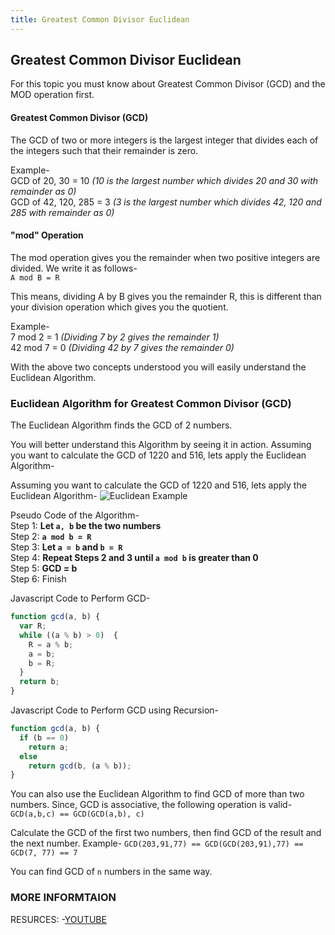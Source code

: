 ```yaml
---
title: Greatest Common Divisor Euclidean
---
```

## Greatest Common Divisor Euclidean

For this topic you must know about Greatest Common Divisor (GCD) and the MOD operation first.

#### Greatest Common Divisor (GCD)
The GCD of two or more integers is the largest integer that divides each of the integers such that their remainder is zero.

Example-  
GCD of 20, 30 = 10 *(10 is the largest number which divides 20 and 30 with remainder as 0)*  
GCD of 42, 120, 285 = 3 *(3 is the largest number which divides 42, 120 and 285 with remainder as 0)*  

#### "mod" Operation
The mod operation gives you the remainder when two positive integers are divided.
We write it as follows-  
`A mod B = R`

This means, dividing A by B gives you the remainder R, this is different than your division operation which gives you the quotient.

Example-  
7 mod 2 = 1 *(Dividing 7 by 2 gives the remainder 1)*  
42 mod 7 = 0 *(Dividing 42 by 7 gives the remainder 0)*  

With the above two concepts understood you will easily understand the Euclidean Algorithm.

### Euclidean Algorithm for Greatest Common Divisor (GCD)
The Euclidean Algorithm finds the GCD of 2 numbers.

You will better understand this Algorithm by seeing it in action.
Assuming you want to calculate the GCD of  1220 and 516, lets apply the Euclidean Algorithm-  

Assuming you want to calculate the GCD of  1220 and 516, lets apply the Euclidean Algorithm-
![Euclidean Example](https://i.imgur.com/aa8oGgP.png)  

Pseudo Code of the Algorithm-  
Step 1: **Let `a, b` be the two numbers**  
Step 2: **`a mod b = R`**  
Step 3: **Let `a = b` and `b = R`**  
Step 4: **Repeat Steps 2 and 3 until `a mod b` is greater than 0**  
Step 5: **GCD = b**  
Step 6: Finish  

Javascript Code to Perform GCD-
```javascript
function gcd(a, b) {
  var R;
  while ((a % b) > 0)  {
    R = a % b;
    a = b;
    b = R;
  }
  return b;
}
```

Javascript Code to Perform GCD using Recursion-
```javascript
function gcd(a, b) {
  if (b == 0)
    return a;
  else
    return gcd(b, (a % b));
}
```

You can also use the Euclidean Algorithm to find GCD of more than two numbers.
Since, GCD is associative, the following operation is valid- `GCD(a,b,c) == GCD(GCD(a,b), c)`

Calculate the GCD of the first two numbers, then find GCD of the result and the next number.
Example- `GCD(203,91,77) == GCD(GCD(203,91),77) == GCD(7, 77) == 7`

You can find GCD of `n` numbers in the same way.
### MORE INFORMTAION
RESURCES:
-[YOUTUBE](https://www.youtube.com/watch?v=JUzYl1TYMcU)
